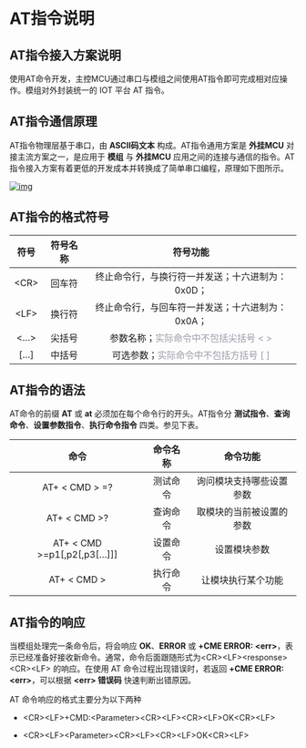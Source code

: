 # AT指令说明

## __AT指令接入方案说明__ 

使用AT命令开发，主控MCU通过串口与模组之间使用AT指令即可完成相对应操作。模组对外封装统一的 IOT 平台 AT 指令。

## __AT指令通信原理__

AT指令物理层基于串口，由 __ASCII码文本__ 构成。AT指令通用方案是 __外挂MCU__ 对接主流方案之一，是应用于 __模组__ 与 __外挂MCU__ 应用之间的连接与通信的指令。AT指令接入方案有着更低的开发成本并转换成了简单串口编程，原理如下图所示。

<a data-fancybox title="img" href="/zh/deviceDevelop/develop/speediness/resource/AT/Speediness-AT-27.png">![img](/zh/deviceDevelop/develop/speediness/resource/AT/Speediness-AT-27.png)</a>


## __AT指令的格式符号__


|  符号  | 符号名称 |                                符号功能                                 |
| :----: | :------: | :---------------------------------------------------------------------: |
| \<CR\> |  回车符  |            终止命令行，与换行符一并发送；十六进制为：0x0D；             |
| \<LF\> |  换行符  |            终止命令行，与回车符一并发送；十六进制为：0x0A；             |
| \<…\>  |  尖括号  | 参数名称；<span style="color:#999AAA">实际命令中不包括尖括号 < ></span> |
| \[…\]  |  中括号  | 可选参数；<span style="color:#999AAA">实际命令中不包括方括号 [ ]</span> |


## __AT指令的语法__

AT命令的前缀 __AT__ 或 __at__ 必须加在每个命令行的开头。AT指令分 __测试指令__、__查询命令__、__设置参数指令__、__执行命令指令__ 四类。参见下表。

|            命令             | 命令名称 |         命令功能         |
| :-------------------------: | :------: | :----------------------: |
|       AT+ < CMD > =?        | 测试命令 | 询问模块支持哪些设置参数 |
|        AT+ < CMD >?         | 查询命令 | 取模块的当前被设置的参数 |
| AT+ < CMD >=p1[,p2[,p3[…]]] | 设置命令 |       设置模块参数       |
|         AT+ < CMD >         | 执行命令 |    让模块执行某个功能    |

## __AT指令的响应__

当模组处理完一条命令后，将会响应 __OK__、__ERROR__ 或 __+CME ERROR: \<err\>__，表示已经准备好接收新命令。通常，命令后面跟随形式为\<CR\>\<LF\>\<response\>\<CR\>\<LF\> 的响应。在使用 AT 命令过程出现错误时，若返回 __+CME ERROR: \<err\>__，可以根据 __\<err\> 错误码__ 快速判断出错原因。

AT 命令响应的格式主要分为以下两种

*	 \<CR\>\<LF\>+CMD:\<Parameter\>\<CR\>\<LF\>\<CR\>\<LF\>OK\<CR\>\<LF\>

*	\<CR\>\<LF\>\<Parameter\>\<CR\>\<LF\>\<CR\>\<LF\>OK\<CR\>\<LF\>
 
